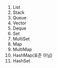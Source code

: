 01. List
02. Stack
03. Queue
04. Vector
05. Deque
06. Set
07. MultiSet
08. Map
09. MultiMap
10. HashMap(표준 아님)
11. HashSet